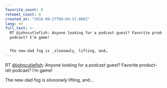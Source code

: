 ```yaml
---
favorite_count: 0
retweet_count: 0
created_at: "2018-09-27T00:04:37.000Z"
lang: en
full_text: >-
  RT @johncutlefish: Anyone looking for a podcast guest? Favorite product-ish
  podcast? I’m game!


  The new-dad fog is _sloooowly_ lifting, and…
---
```


RT [@johncutlefish](https://twitter.com/johncutlefish): Anyone looking for a
podcast guest? Favorite product-ish podcast? I’m game!

The new-dad fog is _sloooowly_ lifting, and…
